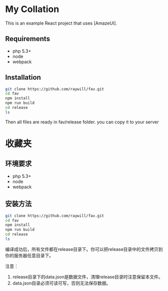 # My Collation

This is an example React project that uses [AmazeUI].
## Requirements
 * php 5.3+
 * node
 * webpack

## Installation

```sh
git clone https://github.com/raywill/fav.git
cd fav
npm install
npm run build
cd release
ls

```
Then all files are ready in fav/release folder. you can copy it to your server


# 收藏夹
## 环境要求

 * php 5.3+
 * node
 * webpack

## 安装方法

```sh
git clone https://github.com/raywill/fav.git
cd fav
npm install
npm run build
cd release
ls

```
编译成功后，所有文件都在release目录下。你可以把release目录中的文件拷贝到你的服务器任意目录下。

注意：
1. release目录下的data.json是数据文件，清理release目录时注意保留本文件。
2. data.json目录必须可读可写，否则无法保存数据。

